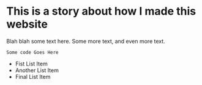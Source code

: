 # This is a story about how I made this website

Blah blah some text here. Some more text, and even more text.

`Some code Goes Here`

* Fist List Item
* Another List Item
* Final List Item
